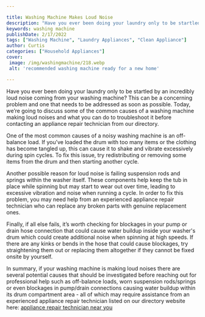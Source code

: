 ```yaml
---

title: Washing Machine Makes Loud Noise
description: "Have you ever been doing your laundry only to be startled by an incredibly loud noise coming from your washing machine? This can b...learn about it in this post"
keywords: washing machine
publishDate: 2/17/2022
tags: ["Washing Machine", "Laundry Appliances", "Clean Appliance"]
author: Curtis
categories: ["Household Appliances"]
cover: 
 image: /img/washingmachine/218.webp
 alt: 'recommended washing machine ready for a new home'

---
```


Have you ever been doing your laundry only to be startled by an incredibly loud noise coming from your washing machine? This can be a concerning problem and one that needs to be addressed as soon as possible. Today, we’re going to discuss some of the common causes of a washing machine making loud noises and what you can do to troubleshoot it before contacting an appliance repair technician from our directory.

One of the most common causes of a noisy washing machine is an off-balance load. If you’ve loaded the drum with too many items or the clothing has become tangled up, this can cause it to shake and vibrate excessively during spin cycles. To fix this issue, try redistributing or removing some items from the drum and then starting another cycle.

Another possible reason for loud noise is failing suspension rods and springs within the washer itself. These components help keep the tub in place while spinning but may start to wear out over time, leading to excessive vibration and noise when running a cycle. In order to fix this problem, you may need help from an experienced appliance repair technician who can replace any broken parts with genuine replacement ones.

Finally, if all else fails, it’s worth checking for blockages in your pump or drain hose connection that could cause water buildup inside your washer's drum which could create additional noise when spinning at high speeds. If there are any kinks or bends in the hose that could cause blockages, try straightening them out or replacing them altogether if they cannot be fixed onsite by yourself. 

In summary, if your washing machine is making loud noises there are several potential causes that should be investigated before reaching out for professional help such as off-balance loads, worn suspension rods/springs or even blockages in pump/drain connections causing water buildup within its drum compartment area - all of which may require assistance from an experienced appliance repair technician listed on our directory website here: <a href="/pages/appliance-repair-technicians/">appliance repair technician near you</a>
